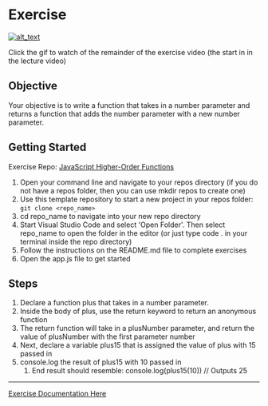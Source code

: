 # Exercise

[![alt_text](/assets/images/lectures/javascript/JS-HOF-Exercise-high.gif)](https://vimeo.com/546091600)

Click the gif to watch of the remainder of the exercise video (the start in in the lecture video)

## Objective

Your objective is to write a function that takes in a number parameter and returns a function that adds the number parameter with a new number parameter.

## Getting Started

Exercise Repo: [JavaScript Higher-Order Functions](https://github.com/Bryantellius/JavaScript_HOF)

1. Open your command line and navigate to your repos directory (if you do not have a repos folder, then you can use mkdir repos to create one)
2. Use this template repository to start a new project in your repos folder: `git clone <repo_name>`
3. cd repo_name to navigate into your new repo directory
4. Start Visual Studio Code and select 'Open Folder'. Then select repo_name to open the folder in the editor (or just type code . in your terminal inside the repo directory)
5. Follow the instructions on the README.md file to complete exercises
6. Open the app.js file to get started

## Steps

1. Declare a function plus that takes in a number parameter.
2. Inside the body of plus, use the return keyword to return an anonymous function
3. The return function will take in a plusNumber parameter, and return the value of plusNumber with the first parameter number
4. Next, declare a variable plus15 that is assigned the value of plus with 15 passed in
5. console.log the result of plus15 with 10 passed in
   1. End result should resemble: console.log(plus15(10)) // Outputs 25

---

[Exercise Documentation Here](https://docs.google.com/document/d/1CiLfJj2PuCMx6iJnrlY7pUjekd4ffsrB-SGr3er4olQ/edit?usp=sharing)

<br>
